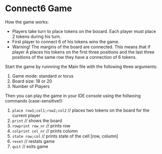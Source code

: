 # Connect6 Game
How the game works:
- Players take turn to place tokens on the booard. Each player must place 2 tokens during his turn.
- First player to connect 6 of his tokens wins the game.
- Warning! The margins of the board are connected. This means that if player A places his tokens on the first three positions and the last three positions of the same row they have a connection of 6 tokens.

Start the game by runnning the Main file with the following three arguments:
1. Game mode: standard or torus
2. Board size: 18 or 20
3. Number of Players

Then you can play the game in your IDE console using the follwoing commands (case-sensitive!):
1. <code>place row1;col1;row2;col2</code> // places two tokens on the board for the current player 
2. <code>print</code> // shows the board
3. <code>rowprint row_nr</code> // prints row
4. <code>colprint col_nr</code> // prints column
5. <code>state row;col</code> // prints state of the cell [row, column]
6. <code>reset</code> // restats game
7. <code>quit</code> // exits game
